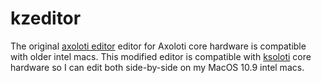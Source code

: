 # kzeditor
The original [axoloti editor](http://github.com/axoloti/axoloti) editor for Axoloti core hardware is compatible with older intel macs. This modified editor is compatible with [ksoloti](http://github.com/ksoloti/ksoloti) core hardware so I can edit both side-by-side on my MacOS 10.9 intel macs.
